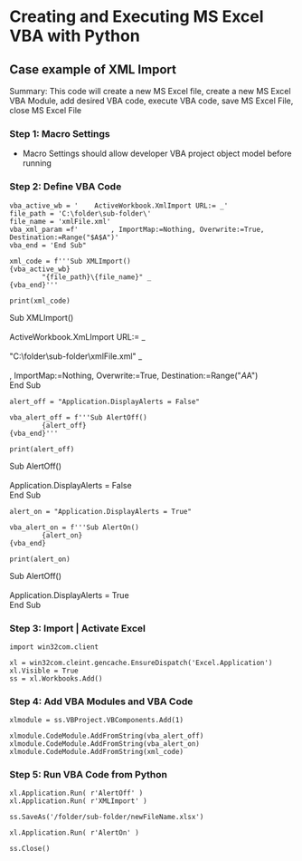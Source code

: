 # Creating and Executing MS Excel VBA with Python
## Case example of XML Import

Summary: This code will create a new MS Excel file, create a new MS Excel VBA Module, add desired VBA code, 
execute VBA code, save MS Excel File, close MS Excel File

### Step 1: Macro Settings
- Macro Settings should allow developer VBA project object model before running

### Step 2: Define VBA Code
```
vba_active_wb = '    ActiveWorkbook.XmlImport URL:= _'
file_path = 'C:\folder\sub-folder\'
file_name = 'xmlFile.xml'
vba_xml_param =f'        , ImportMap:=Nothing, Overwrite:=True, Destination:=Range("$A$A")'
vba_end = 'End Sub"

xml_code = f'''Sub XMLImport()
{vba_active_wb}
        "{file_path}\{file_name}" _
{vba_end}'''

print(xml_code)
```

Sub XMLImport()<br/>    
    ActiveWorkbook.XmLImport URL:= _<br/>        
        "C:\folder\sub-folder\xmlFile.xml" _<br/>        
        , ImportMap:=Nothing, Overwrite:=True, Destination:=Range("$A$A")<br/>
End Sub<br/>

```
alert_off = "Application.DisplayAlerts = False"

vba_alert_off = f'''Sub AlertOff()
        {alert_off}
{vba_end}'''

print(alert_off)
```


Sub AlertOff()<br/>        
        Application.DisplayAlerts = False<br/>
End Sub<br/>

```
alert_on = "Application.DisplayAlerts = True"

vba_alert_on = f'''Sub AlertOn()
        {alert_on}
{vba_end}

print(alert_on)
```


Sub AlertOff()<br/>        
        Application.DisplayAlerts = True<br/>
End Sub<br/>


### Step 3: Import | Activate Excel
```
import win32com.client

xl = win32com.cleint.gencache.EnsureDispatch('Excel.Application')
xl.Visible = True
ss = xl.Workbooks.Add()
```

### Step 4: Add VBA Modules and VBA Code
```
xlmodule = ss.VBProject.VBComponents.Add(1)

xlmodule.CodeModule.AddFromString(vba_alert_off)
xlmodule.CodeModule.AddFromString(vba_alert_on)
xlmodule.CodeModule.AddFromString(xml_code)
```

### Step 5: Run VBA Code from Python
```
xl.Application.Run( r'AlertOff' )
xl.Application.Run( r'XMLImport' )

ss.SaveAs('/folder/sub-folder/newFileName.xlsx')

xl.Application.Run( r'AlertOn' )

ss.Close()
```
    
